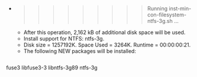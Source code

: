 * >>>>>>>>> Running inst-min-con-filesystem-ntfs-3g.sh ...
  * After this operation, 2,162 kB of additional disk space will be used.
  * Install support for NTFS: ntfs-3g.
  * Disk size = 1257192K. Space Used = 3264K. Runtime = 00:00:00:21.
  * The following NEW packages will be installed:
  ```bash
fuse3 libfuse3-3 libntfs-3g89 ntfs-3g
  ```
